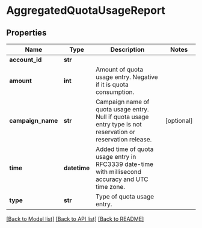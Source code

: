 # AggregatedQuotaUsageReport

## Properties
Name | Type | Description | Notes
------------ | ------------- | ------------- | -------------
**account_id** | **str** |  | 
**amount** | **int** | Amount of quota usage entry. Negative if it is quota consumption. | 
**campaign_name** | **str** | Campaign name of quota usage entry. Null if quota usage entry type is not reservation or reservation release. | [optional] 
**time** | **datetime** | Added time of quota usage entry in RFC3339 date-time with millisecond accuracy and UTC time zone. | 
**type** | **str** | Type of quota usage entry. | 

[[Back to Model list]](../README.md#documentation-for-models) [[Back to API list]](../README.md#documentation-for-api-endpoints) [[Back to README]](../README.md)


